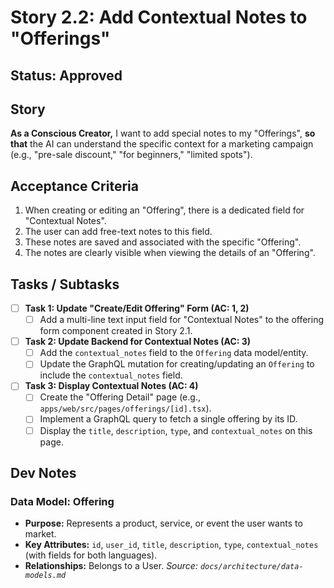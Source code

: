 # Story 2.2: Add Contextual Notes to "Offerings"

## Status: Approved

## Story
**As a Conscious Creator,** I want to add special notes to my "Offerings", **so that** the AI can understand the specific context for a marketing campaign (e.g., "pre-sale discount," "for beginners," "limited spots").

## Acceptance Criteria
1.  When creating or editing an "Offering", there is a dedicated field for "Contextual Notes".
2.  The user can add free-text notes to this field.
3.  These notes are saved and associated with the specific "Offering".
4.  The notes are clearly visible when viewing the details of an "Offering".

## Tasks / Subtasks
- [ ] **Task 1: Update "Create/Edit Offering" Form (AC: 1, 2)**
    - [ ] Add a multi-line text input field for "Contextual Notes" to the offering form component created in Story 2.1.
- [ ] **Task 2: Update Backend for Contextual Notes (AC: 3)**
    - [ ] Add the `contextual_notes` field to the `Offering` data model/entity.
    - [ ] Update the GraphQL mutation for creating/updating an `Offering` to include the `contextual_notes` field.
- [ ] **Task 3: Display Contextual Notes (AC: 4)**
    - [ ] Create the "Offering Detail" page (e.g., `apps/web/src/pages/offerings/[id].tsx`).
    - [ ] Implement a GraphQL query to fetch a single offering by its ID.
    - [ ] Display the `title`, `description`, `type`, and `contextual_notes` on this page.

## Dev Notes
### Data Model: Offering
*   **Purpose:** Represents a product, service, or event the user wants to market.
*   **Key Attributes:** `id`, `user_id`, `title`, `description`, `type`, `contextual_notes` (with fields for both languages).
*   **Relationships:** Belongs to a User.
    *Source: `docs/architecture/data-models.md`*
